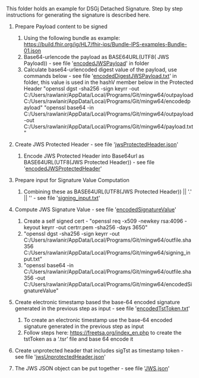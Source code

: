 This folder holds an example for DSGj Detached Signature. Step by step instructions for generating the signature is described here.

1. Prepare Payload content to be signed
    1. Using the following bundle as example:  https://build.fhir.org/ig/HL7/fhir-ips/Bundle-IPS-examples-Bundle-01.json 
    2. Base64-urlencode the payload as BASE64URL(UTF8( JWS Payload)) - see file '[encodedJWSPayload](encodedJWSPayload)' in folder
    3. Calculate base64-urlencoded digest value of the payload, use commands below - see file '[encodedDigestJWSPayload.txt](encodedDigestJWSPayload.txt)' in folder, this value is used in the hashV member below in the Protected Header
    "openssl dgst -sha256 -sign keyrr -out C:/Users/rawlanir/AppData/Local/Programs/Git/mingw64/outpayload C:/Users/rawlanir/AppData/Local/Programs/Git/mingw64/encodedpayload"
    "openssl base64 -in C:/Users/rawlanir/AppData/Local/Programs/Git/mingw64/outpayload -out C:/Users/rawlanir/AppData/Local/Programs/Git/mingw64/payload.txt"
 
2. Create JWS Protected Header - see file '[jwsProtectedHeader.json](jwsProtectedHeader.json)'
    1. Encode JWS Protected Header into Base64url as BASE64URL(UTF8(JWS Protected Header)) - see file '[encodedJWSProtectedHeader](encodedJWSProtectedHeader)'

3. Prepare input for Signature Value Computation
    1. Combining these as BASE64URL(UTF8(JWS Protected Header)) || '.' || '' - see file '[signing_input.txt](signing_input.txt)'

4. Compute JWS Signature Value - see file '[encodedSignatureValue](encodedSignatureValue)'
    1. Create a self signed cert -  "openssl req -x509 -newkey rsa:4096 -keyout keyrr -out certrr.pem -sha256 -days 3650"
    2. "openssl dgst -sha256 -sign keyrr -out C:/Users/rawlanir/AppData/Local/Programs/Git/mingw64/outfile.sha356 C:/Users/rawlanir/AppData/Local/Programs/Git/mingw64/signing_input.txt"
    3. "openssl base64 -in C:/Users/rawlanir/AppData/Local/Programs/Git/mingw64/outfile.sha356 -out C:/Users/rawlanir/AppData/Local/Programs/Git/mingw64/encodedSignatureValue"

5. Create electronic timestamp based the base-64 encoded signature generated in the previous step as input - see file '[encodedTstToken.txt](encodedTstToken.txt)'
    1. To create an electronic timestamp use the base-64 encoded signature generated in the previous step as input
    2. Follow steps here: https://freetsa.org/index_en.php to create the tstToken as a ‘.tsr’ file and base 64 encode it

6. Create unprotected header that includes sigTst as timestamp token - see file '[jwsUnprotectedHeader.json](jwsUnprotectedHeader.json)'

7. The JWS JSON object can be put together - see file '[JWS.json](JWS.json)'
